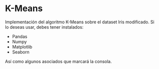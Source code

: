# K-Means
Implementación del algoritmo K-Means sobre el dataset Iris modificado.
Si lo deseas usar, debes tener instalados:
  - Pandas
  - Numpy
  - Matplotlib
  - Seaborn

Así como algunos asociados que marcará la consola.
